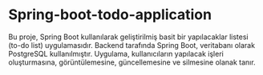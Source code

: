 # Spring-boot-todo-application

Bu proje, Spring Boot kullanılarak geliştirilmiş basit bir yapılacaklar listesi (to-do list) uygulamasıdır. Backend tarafında Spring Boot, veritabanı olarak PostgreSQL kullanılmıştır. Uygulama, kullanıcıların yapılacak işleri oluşturmasına, görüntülemesine, güncellemesine ve silmesine olanak tanır.
